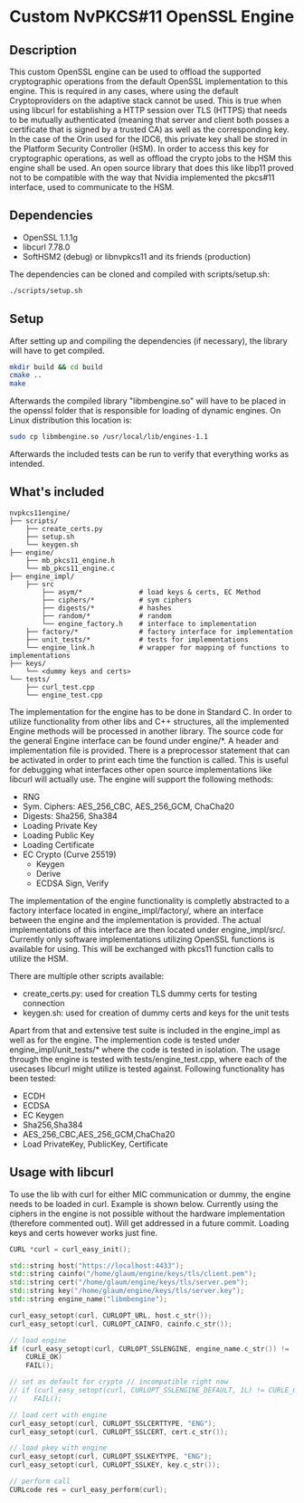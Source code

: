 # Custom NvPKCS#11 OpenSSL Engine


## Description

This custom OpenSSL engine can be used to offload the supported cryptographic operations from the default OpenSSL implementation to this engine. This is required in any cases, where using the default Cryptoproviders on the adaptive stack cannot be used. This is true when using libcurl for establishing a HTTP session over TLS (HTTPS) that needs to be mutually authenticated (meaning that server and client both posses a certificate that is signed by a trusted CA) as well as the corresponding key. In the case of the Orin used for the IDC6, this private key shall be stored in the Platform Security Controller (HSM). In order to access this key for cryptographic operations, as well as offload the crypto jobs to the HSM this engine shall be used. An open source library that does this like libp11 proved not to be compatible with the way that Nvidia implemented the pkcs#11 interface, used to communicate to the HSM.

## Dependencies

- OpenSSL 1.1.1g
- libcurl 7.78.0
- SoftHSM2 (debug) or libnvpkcs11 and its friends (production)

The dependencies can be cloned and compiled with scripts/setup.sh:

```sh
./scripts/setup.sh
```

## Setup 

After setting up and compiling the dependencies (if necessary), the library will have to get compiled. 

```sh
mkdir build && cd build
cmake ..
make
```

Afterwards the compiled library "libmbengine.so" will have to be placed in the openssl folder that is responsible for loading of dynamic engines. On Linux distribution this location is: 

```sh
sudo cp libmbengine.so /usr/local/lib/engines-1.1 
```

Afterwards the included tests can be run to verify that everything works as intended. 

## What's included


```text
nvpkcs11engine/
├── scripts/
    ├── create_certs.py
    ├── setup.sh
    └── keygen.sh
├── engine/
    ├── mb_pkcs11_engine.h
    └── mb_pkcs11_engine.c
├── engine_impl/
    ├── src
        ├── asym/*              # load keys & certs, EC Method
        ├── ciphers/*           # sym ciphers
        ├── digests/*           # hashes
        ├── random/*            # random
        └── engine_factory.h    # interface to implementation
    ├── factory/*               # factory interface for implementation
    ├── unit_tests/*            # tests for implementations
    └── engine_link.h           # wrapper for mapping of functions to implementations
├── keys/
    └── <dummy keys and certs>
└── tests/
    ├── curl_test.cpp
    └── engine_test.cpp
```


The implementation for the engine has to be done in Standard C. In order to utilize functionality from other libs and C++ structures, all the implemented Engine methods will be processed in another library. The source code for the general Engine interface can be found under engine/*. A header and implementation file is provided. There is a preprocessor statement that can be activated in order to print each time the function is called. This is useful for debugging what interfaces other open source implementations like libcurl will actually use. The engine will support the following methods:
- RNG
- Sym. Ciphers: AES_256_CBC, AES_256_GCM, ChaCha20
- Digests: Sha256, Sha384
- Loading Private Key
- Loading Public Key
- Loading Certificate
- EC Crypto (Curve 25519)
    - Keygen
    - Derive
    - ECDSA Sign, Verify


The implementation of the engine functionality is completly abstracted to a factory interface located in engine_impl/factory/, where an interface between the engine and the implementation is provided. The actual implementations of this interface are then located under engine_impl/src/. Currently only software implementations utilizing OpenSSL functions is available for using. This will be exchanged with pkcs11 function calls to utilize the HSM. 

There are multiple other scripts available:
- create_certs.py: used for creation TLS dummy certs for testing connection
- keygen.sh: used for creation of dummy certs and keys for the unit tests

Apart from that and extensive test suite is included in the engine_impl as well as for the engine. The implemention code is tested under engine_impl/unit_tests/* where the code is tested in isolation. The usage through the engine is tested with tests/engine_test.cpp, where each of the usecases libcurl might utilize is tested against. Following functionality has been tested:
- ECDH
- ECDSA
- EC Keygen
- Sha256,Sha384
- AES_256_CBC,AES_256_GCM,ChaCha20
- Load PrivateKey, PublicKey, Certificate

## Usage with libcurl

To use the lib with curl for either MIC communication or dummy, the engine needs to be loaded in curl. Example is shown below. Currently using the ciphers in the engine is not possible without the hardware implementation (therefore commented out). Will get addressed in a future commit. Loading keys and certs however works just fine.

```c++
CURL *curl = curl_easy_init();

std::string host("https://localhost:4433");
std::string cainfo("/home/glaum/engine/keys/tls/client.pem");
std::string cert("/home/glaum/engine/keys/tls/server.pem");
std::string key("/home/glaum/engine/keys/tls/server.key");
std::string engine_name("libmbengine");

curl_easy_setopt(curl, CURLOPT_URL, host.c_str());
curl_easy_setopt(curl, CURLOPT_CAINFO, cainfo.c_str());

// load engine
if (curl_easy_setopt(curl, CURLOPT_SSLENGINE, engine_name.c_str()) !=
    CURLE_OK)
    FAIL();

// set as default for crypto // incompatible right now
// if (curl_easy_setopt(curl, CURLOPT_SSLENGINE_DEFAULT, 1L) != CURLE_OK)
//    FAIL();

// load cert with engine
curl_easy_setopt(curl, CURLOPT_SSLCERTTYPE, "ENG");
curl_easy_setopt(curl, CURLOPT_SSLCERT, cert.c_str());

// load pkey with engine
curl_easy_setopt(curl, CURLOPT_SSLKEYTYPE, "ENG");
curl_easy_setopt(curl, CURLOPT_SSLKEY, key.c_str());

// perform call
CURLcode res = curl_easy_perform(curl);
```